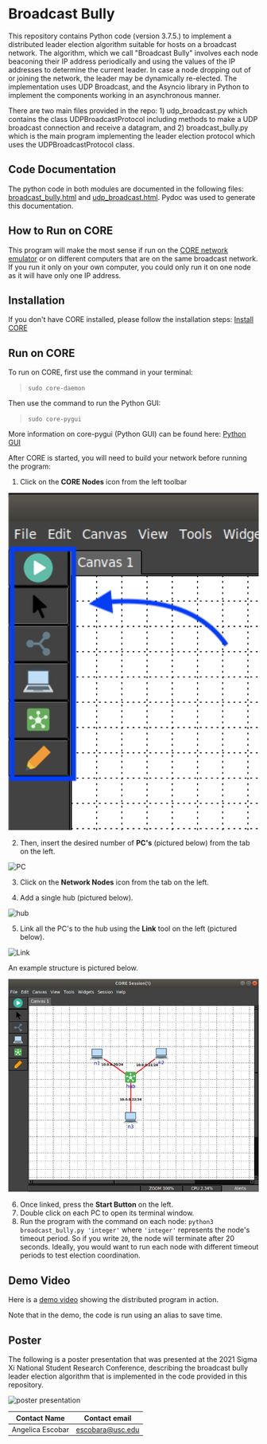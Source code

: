# Broadcast Bully

This repository contains Python code (version 3.7.5.) to implement a distributed leader election algorithm suitable for hosts on a broadcast network. The algorithm, which we call "Broadcast Bully" involves each node beaconing their IP address periodically and using the values of the IP addresses to determine the current leader. In case a node dropping out of or joining the network, the leader may be dynamically re-elected. The implementation uses UDP Broadcast, and the Asyncio library in Python to implement the components working in an asynchronous manner. 

There are two main files provided in the repo:  1) udp_broadcast.py which contains the class UDPBroadcastProtocol including methods to make a UDP broadcast connection and receive a datagram, and 2) broadcast_bully.py which is the main program implementing the leader election protocol which uses the UDPBroadcastProtocol class. 

## Code Documentation
The python code in both modules are documented in the following files: [broadcast_bully.html](https://htmlpreview.github.io/?https://github.com/ANRGUSC/Broadcast_Bully/blob/main/broadcast_bully.html) and  [udp_broadcast.html](https://htmlpreview.github.io/?https://github.com/ANRGUSC/Broadcast_Bully/blob/main/udp_broadcast.html). Pydoc was used to generate this documentation.





## How to Run on CORE

This program will make the most sense if run on the [CORE network emulator](https://coreemu.github.io/core/) or on different computers that are on the same broadcast network. If you run it only on your own computer, you could only run it on one node as it will have only one IP address. 

## Installation
If you don't have CORE installed, please follow the installation steps:
[Install CORE](https://coreemu.github.io/core/install.html)

## Run on CORE

To run on CORE, first use the command in your terminal:

>`sudo core-daemon`

Then use the command to run the Python GUI:
>`sudo core-pygui`


More information on core-pygui (Python GUI) can be found here: [Python GUI](https://coreemu.github.io/core/pygui.html#overview)


After CORE is started, you will need to build your network before running the program: 

1. Click on the **CORE Nodes** icon from the left toolbar

![toolbar](https://github.com/binaery-a/broadcast_bully/blob/f9d3e2b445eb581ba26e76d14d7f3049065fbd57/toolbar.png)

2. Then, insert the desired number of **PC's** (pictured below) from the tab on the left.

![PC](https://coreemu.github.io/core/static/pygui/pc.png)

3. Click on the **Network Nodes** icon from the tab on the left.

4. Add a single hub (pictured below).

![hub](https://coreemu.github.io/core/static/pygui/hub.png)

5. Link all the PC's to the hub using the **Link** tool on the left (pictured below).

![Link](https://coreemu.github.io/core/static/pygui/link.png)

An example structure is pictured below.

![structure](https://github.com/binaery-a/broadcast_bully/blob/7e986e7765eb6a19ecbfbaf8bdad8ac50e7f0943/network%20strucuture.png)

6. Once linked, press the **Start Button** on the left.
7. Double click on each PC to open its terminal window. 
8. Run the program with the command on each node:
```python3 broadcast_bully.py 'integer'``` where `'integer'` represents the node's timeout period. So if you write `20`, the node will terminate after 20 seconds. Ideally, you would want to run each node with different timeout periods to test election coordination.

## Demo Video

Here is a [demo video](https://www.dropbox.com/sh/hq5ketykplzrdfq/AAC7BKlQy6MRC36TutnP1RnKa?dl=0&preview=cast.mp4) showing the distributed program in action. 

Note that in the demo, the code is run using an alias to save time.

## Poster

The following is a poster presentation that was presented at the 2021 Sigma Xi National Student Research Conference, describing the broadcast bully leader election algorithm that is implemented in the code provided in this repository. 

![poster presentation](https://github.com/ANRGUSC/Broadcast_Bully/blob/eef3faffa39350f4c08a1b855dd4351b79166b1e/Broadcast%20Bully%20Poster.png)

 





|Contact Name    |Contact email  |
|----------------|----------------|
|Angelica Escobar|escobara@usc.edu|
